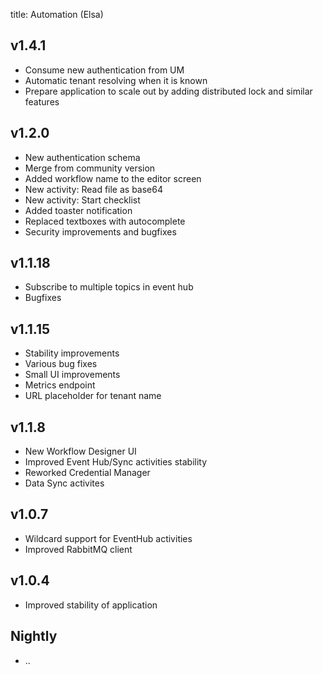 title: Automation (Elsa)

## v1.4.1
- Consume new authentication from UM
- Automatic tenant resolving when it is known
- Prepare application to scale out by adding distributed lock and similar features

## v1.2.0
- New authentication schema
- Merge from community version
- Added workflow name to the editor screen
- New activity: Read file as base64
- New activity: Start checklist
- Added toaster notification
- Replaced textboxes with autocomplete
- Security improvements and bugfixes

## v1.1.18
- Subscribe to multiple topics in event hub
- Bugfixes

## v1.1.15
- Stability improvements
- Various bug fixes
- Small UI improvements
- Metrics endpoint
- URL placeholder for tenant name

## v1.1.8

- New Workflow Designer UI
- Improved Event Hub/Sync activities stability
- Reworked Credential Manager
- Data Sync activites

## v1.0.7

- Wildcard support for EventHub activities
- Improved RabbitMQ client

## v1.0.4

- Improved stability of application

## Nightly

- ..
